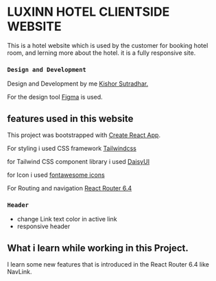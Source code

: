 # LUXINN HOTEL CLIENTSIDE WEBSITE

This is a hotel website which is used by the customer for booking hotel room, and lerning more about the hotel. it is a fully responsive site.

### `Design and Development`

Design and Development by me [Kishor Sutradhar.](https://kishor-sutradhar.web.app/)

For the design tool [Figma](https://www.figma.com/) is used.

## features used in this website

This project was bootstrapped with [Create React App](https://github.com/facebook/create-react-app).

For styling i used CSS framework [Tailwindcss](https://tailwindcss.com/)

for Tailwind CSS component library i used [DaisyUI](https://daisyui.com/)

for Icon i used [fontawesome icons](https://fontawesome.com/icons)

For Routing and navigation [React Router 6.4](https://reactrouter.com/en/main)

### `Header`

- change Link text color in active link
- responsive header

## What i learn while working in this Project.

I learn some new features that is introduced in the
React Router 6.4 like NavLink.
